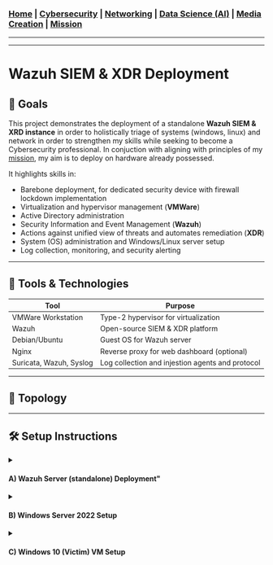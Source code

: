 ### [Home](https://github.com/Komonodrg-portfolio)  | [Cybersecurity](https://github.com/Komonodrg-portfolio/Cybersecurity) | [Networking](https://github.com/Komonodrg-portfolio/Networking) | [Data Science (AI)](https://github.com/Komonodrg-portfolio/AI) | [Media Creation](https://github.com/Komonodrg-portfolio/MediaCreation) | [Mission](https://github.com/Komonodrg-portfolio/Mission/)

---
---

# Wazuh SIEM & XDR Deployment  

## 📌 Goals
This project demonstrates the deployment of a standalone **Wazuh SIEM & XRD instance**  in order to holistically triage of systems (windows, linux) and network in order to strengthen my skills while seeking to become a Cybersecurity professional. In conjuction with aligning with principles of my [mission](https://github.com/Komonodrg-portfolio/Mission/), my aim is to deploy on hardware already possessed.  

It highlights skills in:
- Barebone deployment, for dedicated security device with firewall lockdown implementation
- Virtualization and hypervisor management (**VMWare**)
- Active Directory administration 
- Security Information and Event Management (**Wazuh**)
- Actions against unified view of threats and automates remediation (**XDR**) 
- System (OS) administration and Windows/Linux server setup  
- Log collection, monitoring, and security alerting

---
## 🧰 Tools & Technologies

| Tool       | Purpose                              |
|------------|--------------------------------------|
| VMWare Workstation | Type-2 hypervisor for virtualization         |
| Wazuh | Open-source SIEM & XDR platform         |
| Debian/Ubuntu    | Guest OS for Wazuh server          |
| Nginx  | Reverse proxy for web dashboard (optional)                      |
| Suricata, Wazuh, Syslog  | Log collection and injestion agents and protocol         |


---

## 📂 Topology

---

## 🛠️  Setup Instructions
<details>
 <summary><h4><b>  A)  Wazuh Server (standalone) Deployment"</b></h4></summary>
  <br> 
This method involves installing Wazuh Server on a standalone PC/Laptop.  This deployment is best to use if you want a dedicated security appliance to monitor and protect your home network.<br>  
<br>
Create a <a href="https://chatgpt.com/s/t_68e1cb99a0088191bb1937e92241f81a" target="_blank">Ventoy USB drive</a> and boot PC/laptop off of a <a href="https://releases.ubuntu.com/jammy/" target="_blank">Ubuntu 22.04 Server.iso</a> file to intiate installation.  Make sure to be on network during installation and eventually after it completes installation, you'll need to install the Wazuh Server.<br>
<br>

<p float="center">
  <img src="images/UbuntuServerSelect.png" width="500" />
  <img src="images/Ventoy.png" width="450" />
 
```
1) Ensure Ubuntu 22.04 is updated
   └─ sudo apt update && sudo apt upgrade -y

2) Ensure firewall (ufw) is active and  proper ports are open, allowing for proper communication of server
   └─ sudo ufw reset
   └─ sudo sudo ufw default deny incoming
      sudo ufw default allow outgoing
   └─ sudo ufw allow 1514/tcp
      sudo ufw allow 1514/udp
      sudo ufw allow 1515/tcp
      sudo ufw allow 443/tcp
      sudo ufw allow 9200/tcp
      sudo ufw allow 55000/tcp
      sudo ufw allow 22/tcp       #anti SSH lockout
   └─ sudo ufw enable
   └─ sudo ufw status verbose

3) Install dependencies:
   └─ sudo apt install curl apt-transport-https gnupg2 wget unzip -y

4) Install installation script and executable without pause:
   └─ curl -sO https://packages.wazuh.com/4.14/wazuh-install.sh
   └─ sudo bash ./wazuh-install.sh -a

```
 
You'll be granted with login instructions and credentials for Wazuh server web gui to access from the browser of another computer on the network:<br>
<br>
<p float="center">
  <img src="images/wazuhinstallcomplete.png" width="800" />
          
          
</details>

<details>
 <summary><h4><b>  B)  Windows Server 2022 Setup</b></h4></summary>
  <br> 
This is intial setup of Windows Server 2022 from within VMWare. <br>  
<br>

 <p align="left">
  <img src="images/Server1.png" width="800" /><br>
<br>

```
1) Change server name
   └─ Computer Name > click "Change..." > Enter new name > OK > Restart

2) Enable Remote Desktop (allowing vulnerability for extra log generation/events from within cyber range)
   └─ Remote Desktop > select "Allow remote connections to this computer"

3) Disable IPv6 while and setup static IP address & DNS for server
   └─ Ethernet0 > right click on network adapter, select "Properties" > uncheck "IPv6" >
      select IPv4 > Set up static IP & DNS servers

4) Change Time Zone
   └─ "Change time zone..." > select appropriately
```
</details>

<details>
 <summary><h4><b>  C)  Windows 10 (Victim) VM Setup</b></h4></summary>
  <br> 
<h4> Enable Powershell Logging </h4>  

 <p align="left">
  <img src="images/WIn1.png" width="800" /><br>

```
Startup gpedit.msc > Computer Configuration > Administrative Templates > Windows Powershell
   └─ Enable Module Logging, click "Show" and enter "*" wildcard to encompass all modules
   └─ Enable Powershell Transcription, placing a check for include invocation headers (timestamps)
   └─ Enable Script Block Logging DON'T enable invocation headers
```
<h4> Enable Firewall (Defender) Logging </h4> 

<p align="left">
  <img src="images/Win2.png" width="800" /><br>

```
1) Startup gpedit.msc > Computer Configuration > Windows Settings > Windows Firewall w/ Advanced Security
   > Windows Defender Firewall Properties
2) Turn on Firewall, blocking inbound connections, allowing outbound connections
3) Do the same for Private & Public Profiles
4) Customize...
5) Remove check to enable Logs, select "Yes" for Log dropped packets & successful connections
6) ...Do the same on Private and Public Profiles
```
<h4> Enable SYSMON & OSQuery Logging </h4> 
<br>

1) Download [Sysmon](https://learn.microsoft.com/en-us/sysinternals/downloads/sysmon) and extract it to C:/Program Files/Sysmon folder<br>
2) Download [Olaf Hartong](https://github.com/olafhartong/sysmon-modular) sysmon configuration file and extract contents to C:/Program Files/Sysmon folder<br>

<p align="left">
  <img src="images/Win3.png" width="500" /><br>

3) From CMD (administrative), navigate to C:/Program Files/Sysmon folder & run, which installs sysmon with olaf config file:
```
cd C:\Program Files\Sysmon
sysmon64.exe -i sysmonconfig.xml
```
4) Verify successful Sysmon installation and running via `services.msc` & `Event Viewer (Windows Logs > Application and Service Logs > Microsoft > Windows > Sysmon)`:

<p align="left">
  <img src="images/Win4.png" width="950" /><br>

<p align="left">
  <img src="images/Win8.png" width="950" /><br>

5) Download & Install [OSquery](https://osquery.io/downloads/official/5.19.0) for windows, select latest stable version & run installation.  Confirm successful installation:

<p align="left">
  <img src="images/Win6.png" width="950" /><br>
   
<h4> Install Wazuh Agent </h4>

```
From within Windows VM, navigate to Wazuh server > Select "Deploy New Agent"
    └─ Select "Windows"
    └─ Put in Wazuh IP address in "Assign a server address" field
    └─ Enter Hostname for Win VM in "Assign an agent name field"
    └─ Copy command from "4) Run the following commands to download and install the agent" field
       and enter command into a Powershell (administrative) shell
    └─ Start agent by issuing command "NET START Wazuh"
    └─ Confirm injestion of logs from within Wazuh server (gui)
```
<p align="left">
  <img src="images/Wazuh.png" width="950" /><br>

<h4> Send Sysmon & OSquery Logs to Wazuh Manager through Wazuh Agent </h4>

```
From within Windows VM, navigate to C:\Program Files (x86)\ossec-agent\ossec.conf (had to open via Notepad
- Run as admin) > add config lines to end of already configured <logfile> entries.  
    └─ For Sysmon:
       <localfile>
         <location>Microsoft-Windows-Sysmon/Operational</location>
         <log_format>eventchannel</log_format>
       </localfile>

                             -OR-

- Edit configuration file on Wazuh Server to reflect all agents in an agent grouping via adding config via
  nano /var/ossec/etc/shared/Windows<GroupWhereWindowsVMis>/agents.conf file & saving:  
    └─ <localfile>
         <location>Microsoft-Windows-Sysmon/Operational</location>
         <log_format>eventchannel</log_format>
       </localfile>
    └─ Verfify OK after saving of file via /var/ossec/bin/verify-agent-conf:

       wazuh@wazuh:/var/ossec/bin$ ./verify-agent-conf 

       verify-agent-conf: Verifying [etc/shared/Windows/agent.conf]
       verify-agent-conf: OK

       verify-agent-conf: Verifying [etc/shared/default/agent.conf]
       verify-agent-conf: OK

       verify-agent-conf: Verifying [etc/shared/Linux/agent.conf]
       verify-agent-conf: OK

```

<p float="center">
  <img src="images/UbuntuServerSelect.png" width="500" />
  <img src="images/Ventoy.png" width="450" />


    └─ For OSquery:
       
    └─ Enter Hostname for Win VM in "Assign an agent name field"
    └─ Copy command from "4) Run the following commands to download and install the agent" field
       and enter command into a Powershell (administrative) shell
    └─ Start agent by issuing command "NET START Wazuh"
    └─ Confirm injestion of logs from within Wazuh server (gui)
```


